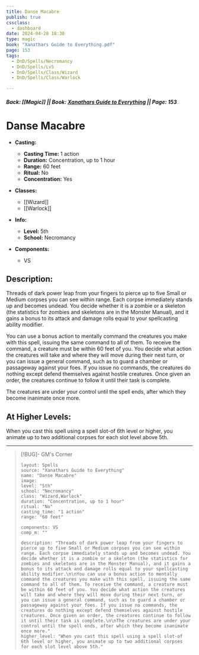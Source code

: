 ```yaml
---
title: Danse Macabre
publish: true
cssclass:
  - dashboard
date: 2024-04-20 18:30
type: magic
book: "Xanathars Guide to Everything.pdf"
page: 153
tags:
  - DnD/Spells/Necromancy
  - DnD/Spells/Lv5
  - DnD/Spells/Class/Wizard
  - DnD/Spells/Class/Warlock

---
```


##### Back: [[Magic]] || Book: [Xanathars Guide to Everything](https://drive.google.com/drive/folders/1O5bhpYizcIT5xxAoLOuzCRht_PVS7VSG?usp=sharing) || Page: 153

# Danse Macabre

- **Casting:**
    - **Casting Time:** 1 action
    - **Duration:** Concentration, up to 1 hour
    - **Range:** 60 feet
    - **Ritual:** No
    - **Concentration:** Yes
- **Classes:**
    - [[Wizard]]
    - [[Warlock]]

- **Info:**
    - **Level:** 5th
    - **School:** Necromancy
- **Components:**
    - VS


## Description:
Threads of dark power leap from your fingers to pierce up to five Small or Medium corpses you can see within range. Each corpse immediately stands up and becomes undead. You decide whether it is a zombie or a skeleton (the statistics for zombies and skeletons are in the Monster Manual), and it gains a bonus to its attack and damage rolls equal to your spellcasting ability modifier.

You can use a bonus action to mentally command the creatures you make with this spell, issuing the same command to all of them. To receive the command, a creature must be within 60 feet of you. You decide what action the creatures will take and where they will move during their next turn, or you can issue a general command, such as to guard a chamber or passageway against your foes. If you issue no commands, the creatures do nothing except defend themselves against hostile creatures. Once given an order, the creatures continue to follow it until their task is complete.

The creatures are under your control until the spell ends, after which they become inanimate once more.

## At Higher Levels:
When you cast this spell using a spell slot-of 6th level or higher, you animate up to two additional corpses for each slot level above 5th.

---

> [!BUG]- GM's Corner
>
> ```statblock
> layout: Spells
> source: "Xanathars Guide to Everything"
> name: "Danse Macabre"
> image: 
> level: "5th"
> school: "Necromancy"
> class: "Wizard,Warlock"
> duration: "Concentration, up to 1 hour"
> ritual: "No"
> casting_time: "1 action"
> range: "60 feet"
>
> components: VS
> comp_m: ""
>
> description: "Threads of dark power leap from your fingers to pierce up to five Small or Medium corpses you can see within range. Each corpse immediately stands up and becomes undead. You decide whether it is a zombie or a skeleton (the statistics for zombies and skeletons are in the Monster Manual), and it gains a bonus to its attack and damage rolls equal to your spellcasting ability modifier.\n\nYou can use a bonus action to mentally command the creatures you make with this spell, issuing the same command to all of them. To receive the command, a creature must be within 60 feet of you. You decide what action the creatures will take and where they will move during their next turn, or you can issue a general command, such as to guard a chamber or passageway against your foes. If you issue no commands, the creatures do nothing except defend themselves against hostile creatures. Once given an order, the creatures continue to follow it until their task is complete.\n\nThe creatures are under your control until the spell ends, after which they become inanimate once more."
> higher_level: "When you cast this spell using a spell slot-of 6th level or higher, you animate up to two additional corpses for each slot level above 5th."
> ```
